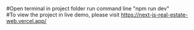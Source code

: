 
#Open terminal in project folder run command line "npm run dev" <br />
#To view the project in live demo, please visit https://next-js-real-estate-web.vercel.app/

